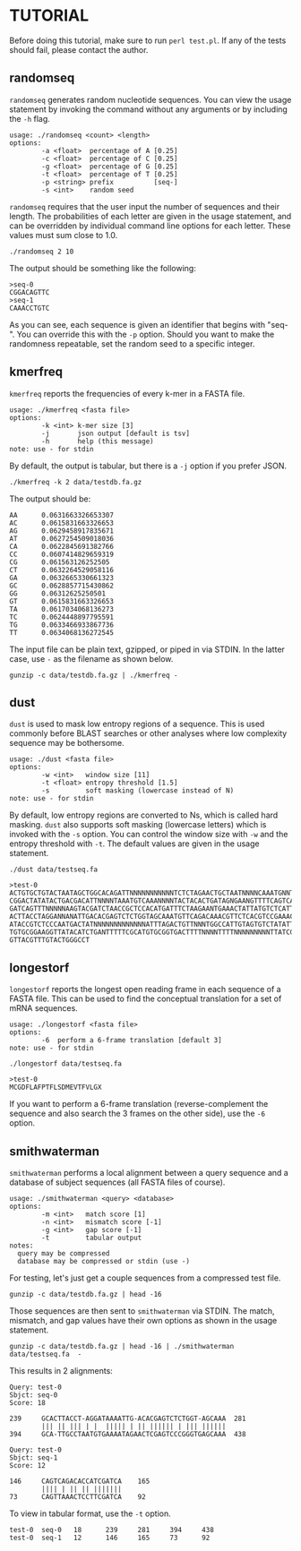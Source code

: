 TUTORIAL
========

Before doing this tutorial, make sure to run `perl test.pl`. If any of the
tests should fail, please contact the author.


randomseq
---------

`randomseq` generates random nucleotide sequences. You can view the usage
statement by invoking the command without any arguments or by including the
`-h` flag.

```
usage: ./randomseq <count> <length>
options:
        -a <float>  percentage of A [0.25]
        -c <float>  percentage of C [0.25]
        -g <float>  percentage of G [0.25]
        -t <float>  percentage of T [0.25]
        -p <string> prefix          [seq-]
        -s <int>    random seed
```

`randomseq` requires that the user input the number of sequences and their
length. The probabilities of each letter are given in the usage statement, and
can be overridden by individual command line options for each letter. These
values must sum close to 1.0.

	./randomseq 2 10

The output should be something like the following:

```
>seq-0
CGGACAGTTC
>seq-1
CAAACCTGTC
```

As you can see, each sequence is given an identifier that begins with "seq-".
You can override this with the `-p` option. Should you want to make the
randomness repeatable, set the random seed to a specific integer.


kmerfreq
--------

`kmerfreq` reports the frequencies of every k-mer in a FASTA file.

```
usage: ./kmerfreq <fasta file>
options:
        -k <int> k-mer size [3]
        -j       json output [default is tsv]
        -h       help (this message)
note: use - for stdin
```

By default, the output is tabular, but there is a `-j` option if you prefer
JSON.

	./kmerfreq -k 2 data/testdb.fa.gz

The output should be:

```
AA      0.0631663326653307
AC      0.0615831663326653
AG      0.0629458917835671
AT      0.0627254509018036
CA      0.0622845691382766
CC      0.0607414829659319
CG      0.061563126252505
CT      0.0632264529058116
GA      0.0632665330661323
GC      0.0628857715430862
GG      0.06312625250501
GT      0.0615831663326653
TA      0.0617034068136273
TC      0.0624448897795591
TG      0.0633466933867736
TT      0.0634068136272545
```

The input file can be plain text, gzipped, or piped in via STDIN. In the latter
case, use `-` as the filename as shown below.

	gunzip -c data/testdb.fa.gz | ./kmerfreq -


dust
----

`dust` is used to mask low entropy regions of a sequence. This is used commonly
before BLAST searches or other analyses where low complexity sequence may be
bothersome.

```
usage: ./dust <fasta file>
options:
        -w <int>   window size [11]
        -t <float> entropy threshold [1.5]
        -s         soft masking (lowercase instead of N)
note: use - for stdin
```

By default, low entropy regions are converted to Ns, which is called hard
masking. `dust` also supports soft masking (lowercase letters) which is invoked
with the `-s` option. You can control the window size with `-w` and the entropy
threshold with `-t`. The default values are given in the usage statement.

	./dust data/testseq.fa

```
>test-0
ACTGTGCTGTACTAATAGCTGGCACAGATTNNNNNNNNNNNTCTCTAGAACTGCTAATNNNNCAAATGNNTNTTTCTAGC
CGGACTATATACTGACGACATTNNNNTAAATGTCAAANNNNTACTACACTGATAGNGAANGTTTTCAGTCAGACACCATC
GATCAGTTTNNNNNAAGTACGATCTAACCGCTCCACATGATTTCTAAGAANTGAAACTATTATGTCTCATTNNCTTTAGC
ACTTACCTAGGANNANATTGACACGAGTCTCTGGTAGCAAATGTTCAGACAAACGTTCTCACGTCCGAAACTTGTACATC
ATACCGTCTCCCAATGACTATNNNNNNNNNNNNNATTTAGACTGTTNNNTGGCCATTGTAGTGTCTATATTGCTATATGA
TGTGCGGAAGGTTATACATCTGANTTTTTCGCATGTGCGGTGACTTTTNNNNTTTTNNNNNNNNNTTATCGGATANGGAA
GTTACGTTTGTACTGGGCCT
```


longestorf
----------

`longestorf` reports the longest open reading frame in each sequence of a FASTA
file. This can be used to find the conceptual translation for a set of mRNA
sequences.

```
usage: ./longestorf <fasta file>
options:
        -6  perform a 6-frame translation [default 3]
note: use - for stdin
```

	./longestorf data/testseq.fa

```
>test-0
MCGDFLAFPTFLSDMEVTFVLGX
```

If you want to perform a 6-frame translation (reverse-complement the sequence
and also search the 3 frames on the other side), use the `-6` option.


smithwaterman
--------------

`smithwaterman` performs a local alignment between a query sequence and a
database of subject sequences (all FASTA files of course).

```
usage: ./smithwaterman <query> <database>
options:
        -m <int>   match score [1]
        -n <int>   mismatch score [-1]
        -g <int>   gap score [-1]
        -t         tabular output
notes:
  query may be compressed
  database may be compressed or stdin (use -)
```

For testing, let's just get a couple sequences from a compressed test file.

	gunzip -c data/testdb.fa.gz | head -16

Those sequences are then sent to `smithwaterman` via STDIN. The match,
mismatch, and gap values have their own options as shown in the usage
statement.

	gunzip -c data/testdb.fa.gz | head -16 | ./smithwaterman data/testseq.fa  -

This results in 2 alignments:

```
Query: test-0
Sbjct: seq-0
Score: 18

239     GCACTTACCT-AGGATAAAATTG-ACACGAGTCTCTGGT-AGCAAA  281
        ||| || ||| | |  ||||| | || |||||| | ||| ||||||
394     GCA-TTGCCTAATGTGAAAATAGAACTCGAGTCCCGGGTGAGCAAA  438

Query: test-0
Sbjct: seq-1
Score: 12

146     CAGTCAGACACCATCGATCA    165
        |||| | || || |||||||
73      CAGTTAAACTCCTTCGATCA    92
```

To view in tabular format, use the `-t` option.

```
test-0  seq-0   18      239     281     394     438
test-0  seq-1   12      146     165     73      92
```
